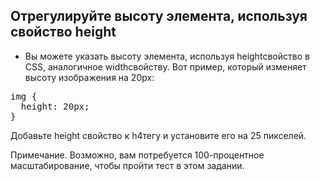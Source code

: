 ## Отрегулируйте высоту элемента, используя свойство height ##

 + Вы можете указать высоту элемента, используя heightсвойство в CSS, аналогичное widthсвойству. Вот пример, который изменяет высоту изображения на 20px:

<pre>
img {
  height: 20px;
}
</pre>

<p>
Добавьте height свойство к h4тегу и установите его на 25 пикселей.

Примечание. Возможно, вам потребуется 100-процентное масштабирование, чтобы пройти тест в этом задании.

</p>